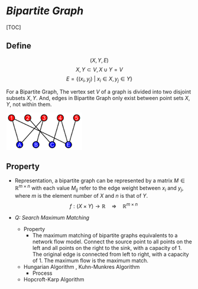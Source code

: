 # $Bipartite\ Graph$

[TOC]

## Define
$$
(X, Y, E)  \tag{Bipartite Graph}
$$
$$
X, Y \subset V, X \cup Y = V  \tag{vertex sets}
$$
$$
E = \{(x_i, y_j) \ |\ x_i \in X, y_j \in Y\}  \tag{edge set}
$$

For a Bipartite Graph, The vertex set $V$ of a graph is divided into two disjoint subsets $X, Y$. And, edges in Bipartite Graph only exist between point sets $X, Y$, not within them.

<img src="./assets/Simple_bipartite_graph;_two_layers.svg" alt="Simple_bipartite_graph;_two_layers" style="zoom:20%;" />

## Property
- Representation, a bipartite graph can be represented by a matrix $M \in \mathbb R^{m \times n}$ with each value $M_{ij}$ refer to the edge weight between $x_i$ and $y_j$, where $m$ is the element number of $X$ and $n$ is that of $Y$.
  $$
  f:(X \times Y) \to \mathbb R \quad\Rightarrow\quad \mathbb R^{m \times n}
  $$

- *Q: Search Maximum Matching*
  
  - Property
    - The maximum matching of bipartite graphs equivalents to a network flow model.
      Connect the source point to all points on the left and all points on the right to the sink, with a capacity of $1$. The original edge is connected from left to right, with a capacity of $1$. The maximum flow is the maximum match. 

  * Hungarian Algorithm , Kuhn-Munkres Algorithm
    - Process

  - Hopcroft-Karp Algorithm
